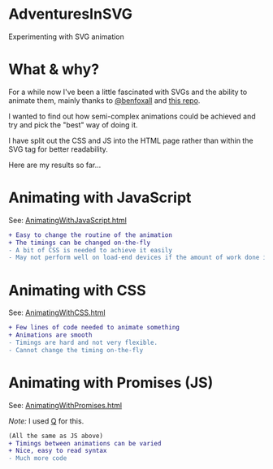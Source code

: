 # AdventuresInSVG

Experimenting with SVG animation

# What & why?

For a while now I've been a little fascinated with SVGs and the ability to animate them, mainly thanks to [@benfoxall](https://github.com/benfoxall) and [this repo](https://github.com/benfoxall/logo-hacks).

I wanted to find out how semi-complex animations could be achieved and try and pick the "best" way of doing it. 

I have split out the CSS and JS into the HTML page rather than within the SVG tag for better readability. 

Here are my results so far...

# Animating with JavaScript

See: [AnimatingWithJavaScript.html](http://averagemarcus.github.io/AdventuresInSVG/AnimatingWithJavaScript.html)

```diff 
+ Easy to change the routine of the animation
+ The timings can be changed on-the-fly
- A bit of CSS is needed to achieve it easily
- May not perform well on load-end devices if the amount of work done in JS is large
```
# Animating with CSS

See: [AnimatingWithCSS.html](http://averagemarcus.github.io/AdventuresInSVG/AnimatingWithCSS.html)

```diff
+ Few lines of code needed to animate something
+ Animations are smooth
- Timings are hard and not very flexible.
- Cannot change the timing on-the-fly
```

# Animating with Promises (JS)

See: [AnimatingWithPromises.html](http://averagemarcus.github.io/AdventuresInSVG/AnimatingWithPromises.html)

*Note:* I used [Q](https://github.com/kriskowal/q) for this.

```diff
(All the same as JS above)
+ Timings between animations can be varied
+ Nice, easy to read syntax
- Much more code
```
